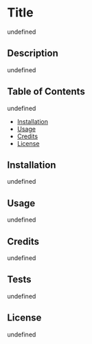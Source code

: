 

  # Title
  undefined
  
  ## Description
  undefined

  ## Table of Contents
  undefined
  * [Installation](#installation)
  * [Usage](#usage)
  * [Credits](#credits)
  * [License](#license)
  
  ## Installation
  undefined

  ## Usage
  undefined

  ## Credits
  undefined

  ## Tests
  undefined

  ## License
  undefined


